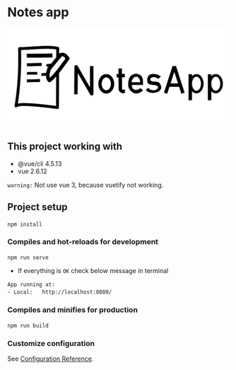 # Notes app

![](./src/assets/logo.png)

## This project working with

+ @vue/cli 4.5.13
+ vue 2.6.12

`warning:` Not use vue 3, because vuetify not working.

## Project setup
```
npm install
```

### Compiles and hot-reloads for development
```
npm run serve
```
+ If everything is `OK` check below message in terminal

```bash
App running at:
- Local:   http://localhost:8080/

```

### Compiles and minifies for production
```
npm run build
```

### Customize configuration
See [Configuration Reference](https://cli.vuejs.org/config/).
